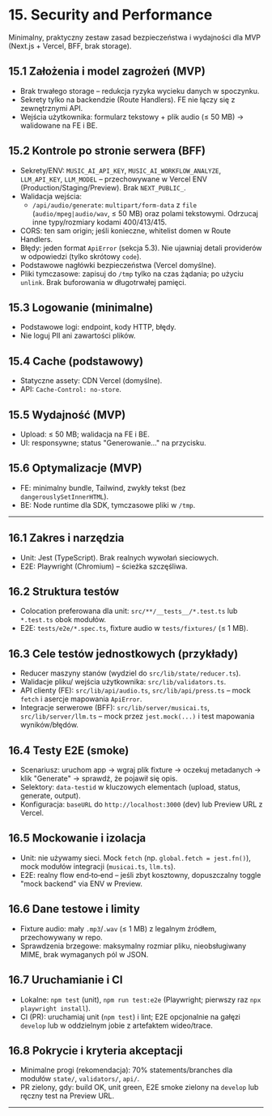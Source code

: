 # 15. Security and Performance

Minimalny, praktyczny zestaw zasad bezpieczeństwa i wydajności dla MVP (Next.js + Vercel, BFF, brak storage).

## 15.1 Założenia i model zagrożeń (MVP)

- Brak trwałego storage – redukcja ryzyka wycieku danych w spoczynku.
- Sekrety tylko na backendzie (Route Handlers). FE nie łączy się z zewnętrznymi API.
- Wejścia użytkownika: formularz tekstowy + plik audio (≤ 50 MB) → walidowane na FE i BE.

## 15.2 Kontrole po stronie serwera (BFF)

- Sekrety/ENV: `MUSIC_AI_API_KEY`, `MUSIC_AI_WORKFLOW_ANALYZE`, `LLM_API_KEY`, `LLM_MODEL` – przechowywane w Vercel ENV (Production/Staging/Preview). Brak `NEXT_PUBLIC_`.
- Walidacja wejścia:
  - `/api/audio/generate`: `multipart/form-data` z `file` (`audio/mpeg|audio/wav`, ≤ 50 MB) oraz polami tekstowymi. Odrzucaj inne typy/rozmiary kodami 400/413/415.
- CORS: ten sam origin; jeśli konieczne, whitelist domen w Route Handlers.
- Błędy: jeden format `ApiError` (sekcja 5.3). Nie ujawniaj detali providerów w odpowiedzi (tylko skrótowy `code`).
- Podstawowe nagłówki bezpieczeństwa (Vercel domyślne).
- Pliki tymczasowe: zapisuj do `/tmp` tylko na czas żądania; po użyciu `unlink`. Brak buforowania w długotrwałej pamięci.

## 15.3 Logowanie (minimalne)

- Podstawowe logi: endpoint, kody HTTP, błędy.
- Nie loguj PII ani zawartości plików.

## 15.4 Cache (podstawowy)

- Statyczne assety: CDN Vercel (domyślne).
- API: `Cache-Control: no-store`.

## 15.5 Wydajność (MVP)

- Upload: ≤ 50 MB; walidacja na FE i BE.
- UI: responsywne; status "Generowanie..." na przycisku.

## 15.6 Optymalizacje (MVP)

- FE: minimalny bundle, Tailwind, zwykły tekst (bez `dangerouslySetInnerHTML`).
- BE: Node runtime dla SDK, tymczasowe pliki w `/tmp`.

---

## 16.1 Zakres i narzędzia

- Unit: Jest (TypeScript). Brak realnych wywołań sieciowych.
- E2E: Playwright (Chromium) – ścieżka szczęśliwa.

## 16.2 Struktura testów

- Colocation preferowana dla unit: `src/**/__tests__/*.test.ts` lub `*.test.ts` obok modułów.
- E2E: `tests/e2e/*.spec.ts`, fixture audio w `tests/fixtures/` (≤ 1 MB).

## 16.3 Cele testów jednostkowych (przykłady)

- Reducer maszyny stanów (wydziel do `src/lib/state/reducer.ts`).
- Walidacje pliku/ wejścia użytkownika: `src/lib/validators.ts`.
- API clienty (FE): `src/lib/api/audio.ts`, `src/lib/api/press.ts` – mock `fetch` i asercje mapowania `ApiError`.
- Integracje serwerowe (BFF): `src/lib/server/musicai.ts`, `src/lib/server/llm.ts` – mock przez `jest.mock(...)` i test mapowania wyników/błędów.

## 16.4 Testy E2E (smoke)

- Scenariusz: uruchom app → wgraj plik fixture → oczekuj metadanych → klik "Generate" → sprawdź, że pojawił się opis.
- Selektory: `data-testid` w kluczowych elementach (upload, status, generate, output).
- Konfiguracja: `baseURL` do `http://localhost:3000` (dev) lub Preview URL z Vercel.

## 16.5 Mockowanie i izolacja

- Unit: nie używamy sieci. Mock `fetch` (np. `global.fetch = jest.fn()`), mock modułów integracji (`musicai.ts`, `llm.ts`).
- E2E: realny flow end‑to‑end – jeśli zbyt kosztowny, dopuszczalny toggle "mock backend" via ENV w Preview.

## 16.6 Dane testowe i limity

- Fixture audio: mały `.mp3`/`.wav` (≤ 1 MB) z legalnym źródłem, przechowywany w repo.
- Sprawdzenia brzegowe: maksymalny rozmiar pliku, nieobsługiwany MIME, brak wymaganych pól w JSON.

## 16.7 Uruchamianie i CI

- Lokalne: `npm test` (unit), `npm run test:e2e` (Playwright; pierwszy raz `npx playwright install`).
- CI (PR): uruchamiaj unit (`npm test`) i lint; E2E opcjonalnie na gałęzi `develop` lub w oddzielnym jobie z artefaktem wideo/trace.

## 16.8 Pokrycie i kryteria akceptacji

- Minimalne progi (rekomendacja): 70% statements/branches dla modułów `state/`, `validators/`, `api/`.
- PR zielony, gdy: build OK, unit green, E2E smoke zielony na `develop` lub ręczny test na Preview URL.

---
